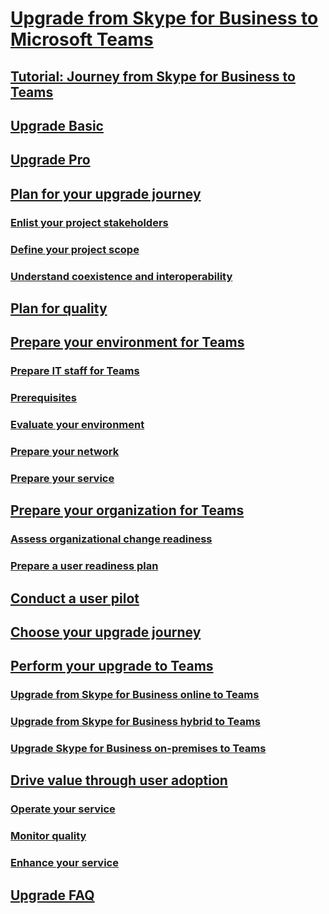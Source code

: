 # [Upgrade from Skype for Business to Microsoft Teams](index.md)
## [Tutorial: Journey from Skype for Business to Teams](../Tutorial-Journey-SkypeforBusiness-to-Teams.yml)
## [Upgrade Basic](../upgrade-essentials.md)
## [Upgrade Pro](../upgrade-pro.md)
## [Plan for your upgrade journey](../upgrade-plan-journey.md)
### [Enlist your project stakeholders](../upgrade-enlist-stakeholders.md)
### [Define your project scope](../upgrade-define-project-scope.md)
### [Understand coexistence and interoperability](../upgrade-understand-coexistence-and-interoperability.md)
## [Plan for quality](../upgrade-plan-for-quality.md)
## [Prepare your environment for Teams](../upgrade-prepare-environment.md)
### [Prepare IT staff for Teams](../upgrade-prepare-IT-pros.md)
### [Prerequisites](../upgrade-plan-journey-prerequisites.md)
### [Evaluate your environment](../upgrade-plan-journey-evaluate-environment.md)
<!-- ### [Discover your environment](../upgrade-prepare-environment-discover-environment.md) -->
### [Prepare your network](../upgrade-prepare-environment-prepare-network.md)
### [Prepare your service](../upgrade-prepare-environment-prepare-service.md)
## [Prepare your organization for Teams](../upgrade-prepare-organization.md)
### [Assess organizational change readiness](../upgrade-org-change-readiness.md)
### [Prepare a user readiness plan](../upgrade-user-readiness.md)
## [Conduct a user pilot](../pilot-essentials.md)
## [Choose your upgrade journey](../upgrade-plan-upgrade-journey.md)
## [Perform your upgrade to Teams](../upgrade-to-teams.md)
### [Upgrade from Skype for Business online to Teams](../upgrade-to-Teams-execute-SkypeforBusinessOnline.md)
### [Upgrade from Skype for Business hybrid to Teams](../upgrade-to-Teams-execute-SkypeforBusinessHybrid.md)
### [Upgrade Skype for Business on-premises to Teams](../upgrade-to-Teams-execute-SkypeforBusinessOnpremises.md)
## [Drive value through user adoption](../continue-journey.md)
### [Operate your service](../upgrade-operate-my-service.md)
### [Monitor quality](../upgrade-monitor-quality.md)
### [Enhance your service](../upgrade-enhance-my-service.md)
## [Upgrade FAQ](../FAQ-journey.md)


